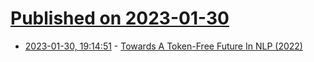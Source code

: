 # [Published on 2023-01-30](index.md)

* [2023-01-30, 19:14:51](https://news.ycombinator.com/item?id=34584939) - [Towards A Token-Free Future In NLP (2022)](https://peltarion.com/blog/data-science/towards-a-token-free-future-in-nlp)
